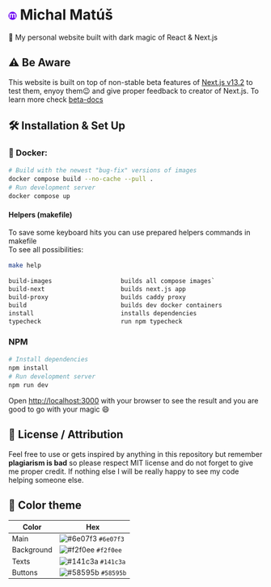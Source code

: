 # ![Alt text](./public/favicon-16x16.png) Michal Matúš

🧙 My personal website built with dark magic of React & Next.js

## ⚠️ Be Aware

This website is built on top of non-stable beta features of [Next.js v13.2](https://github.com/vercel/next.js/releases/tag/v13.2.0) to test them, enyoy them😉 and give proper feedback to creator of Next.js. To learn more check [beta-docs](https://beta.nextjs.org/docs/getting-started)

## 🛠 Installation & Set Up

### 🐋 Docker:

```bash
# Build with the newest "bug-fix" versions of images
docker compose build --no-cache --pull .
# Run development server
docker compose up
```

#### Helpers (makefile)

To save some keyboard hits you can use prepared helpers commands in makefile  
To see all possibilities:

```bash
make help
```

```
build-images                   builds all compose images`
build-next                     builds next.js app
build-proxy                    builds caddy proxy
build                          builds dev docker containers
install                        installs dependencies
typecheck                      run npm typecheck
```

### NPM

```bash
# Install dependencies
npm install
# Run development server
npm run dev
```

Open [http://localhost:3000](http://localhost:3000) with your browser to see the result and you are good to go with your magic 😄

## 🚨 License / Attribution

Feel free to use or gets inspired by anything in this repository but remember **plagiarism is bad** so please respect MIT license and do not forget to give me proper credit. If nothing else I will be really happy to see my code helping someone else.

## 🎨 Color theme

| Color      | Hex                                                                |
| ---------- | ------------------------------------------------------------------ |
| Main       | ![#6e07f3](https://via.placeholder.com/10/6e07f3?text=+) `#6e07f3` |
| Background | ![#f2f0ee](https://via.placeholder.com/10/f2f0ee?text=+) `#f2f0ee` |
| Texts      | ![#141c3a](https://via.placeholder.com/10/141c3a?text=+) `#141c3a` |
| Buttons    | ![#58595b](https://via.placeholder.com/10/58595b?text=+) `#58595b` |
